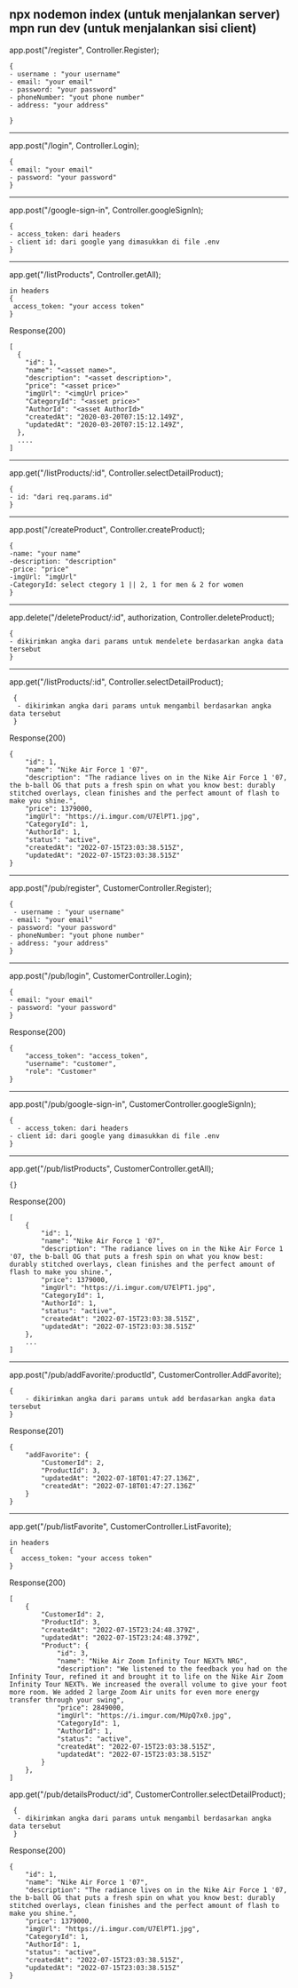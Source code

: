 npx nodemon index (untuk menjalankan server)
mpn run dev (untuk menjalankan sisi client)
--
app.post("/register", Controller.Register);

```
{
- username : "your username"
- email: "your email"
- password: "your password"
- phoneNumber: "yout phone number"
- address: "your address"

}
```

---

app.post("/login", Controller.Login);

```
{
- email: "your email"
- password: "your password"
}
```

---

app.post("/google-sign-in", Controller.googleSignIn);

```
{
- access_token: dari headers
- client id: dari google yang dimasukkan di file .env
}
```

---

app.get("/listProducts", Controller.getAll);

```
in headers
{
 access_token: "your access token"
}
```

Response(200)

```
[
  {
    "id": 1,
    "name": "<asset name>",
    "description": "<asset description>",
    "price": "<asset price>"
    "imgUrl": "<imgUrl price>"
    "CategoryId": "<asset price>"
    "AuthorId": "<asset AuthorId>"
    "createdAt": "2020-03-20T07:15:12.149Z",
    "updatedAt": "2020-03-20T07:15:12.149Z",
  },
  ....
]
```

---

app.get("/listProducts/:id", Controller.selectDetailProduct);

```
{
- id: "dari req.params.id"
}
```

---

app.post("/createProduct", Controller.createProduct);

```
{
-name: "your name"
-description: "description"
-price: "price"
-imgUrl: "imgUrl"
-CategoryId: select ctegory 1 || 2, 1 for men & 2 for women
}
```

---

app.delete("/deleteProduct/:id", authorization, Controller.deleteProduct);

```
{
- dikirimkan angka dari params untuk mendelete berdasarkan angka data tersebut
}
```

---

app.get("/listProducts/:id", Controller.selectDetailProduct);

```
 {
  - dikirimkan angka dari params untuk mengambil berdasarkan angka data tersebut
 }
```

Response(200)

```
{
    "id": 1,
    "name": "Nike Air Force 1 '07",
    "description": "The radiance lives on in the Nike Air Force 1 '07, the b-ball OG that puts a fresh spin on what you know best: durably stitched overlays, clean finishes and the perfect amount of flash to make you shine.",
    "price": 1379000,
    "imgUrl": "https://i.imgur.com/U7ElPT1.jpg",
    "CategoryId": 1,
    "AuthorId": 1,
    "status": "active",
    "createdAt": "2022-07-15T23:03:38.515Z",
    "updatedAt": "2022-07-15T23:03:38.515Z"
}
```

---

app.post("/pub/register", CustomerController.Register);

```
{
 - username : "your username"
- email: "your email"
- password: "your password"
- phoneNumber: "yout phone number"
- address: "your address"
}
```

---

app.post("/pub/login", CustomerController.Login);

```
{
- email: "your email"
- password: "your password"
}
```

Response(200)

```
{
    "access_token": "access_token",
    "username": "customer",
    "role": "Customer"
}
```

---

app.post("/pub/google-sign-in", CustomerController.googleSignIn);

```
{
  - access_token: dari headers
- client id: dari google yang dimasukkan di file .env
}
```

---

app.get("/pub/listProducts", CustomerController.getAll);

```
{}
```

Response(200)

```
[
    {
        "id": 1,
        "name": "Nike Air Force 1 '07",
        "description": "The radiance lives on in the Nike Air Force 1 '07, the b-ball OG that puts a fresh spin on what you know best: durably stitched overlays, clean finishes and the perfect amount of flash to make you shine.",
        "price": 1379000,
        "imgUrl": "https://i.imgur.com/U7ElPT1.jpg",
        "CategoryId": 1,
        "AuthorId": 1,
        "status": "active",
        "createdAt": "2022-07-15T23:03:38.515Z",
        "updatedAt": "2022-07-15T23:03:38.515Z"
    },
    ...
]
```

---

app.post("/pub/addFavorite/:productId", CustomerController.AddFavorite);

```
{
    - dikirimkan angka dari params untuk add berdasarkan angka data tersebut
}
```

Response(201)

```
{
    "addFavorite": {
        "CustomerId": 2,
        "ProductId": 3,
        "updatedAt": "2022-07-18T01:47:27.136Z",
        "createdAt": "2022-07-18T01:47:27.136Z"
    }
}
```

---

app.get("/pub/listFavorite", CustomerController.ListFavorite);

```
in headers
{
   access_token: "your access token"
}
```

Response(200)

```
[
    {
        "CustomerId": 2,
        "ProductId": 3,
        "createdAt": "2022-07-15T23:24:48.379Z",
        "updatedAt": "2022-07-15T23:24:48.379Z",
        "Product": {
            "id": 3,
            "name": "Nike Air Zoom Infinity Tour NEXT% NRG",
            "description": "We listened to the feedback you had on the Infinity Tour, refined it and brought it to life on the Nike Air Zoom Infinity Tour NEXT%. We increased the overall volume to give your foot more room. We added 2 large Zoom Air units for even more energy transfer through your swing",
            "price": 2849000,
            "imgUrl": "https://i.imgur.com/MUpQ7x0.jpg",
            "CategoryId": 1,
            "AuthorId": 1,
            "status": "active",
            "createdAt": "2022-07-15T23:03:38.515Z",
            "updatedAt": "2022-07-15T23:03:38.515Z"
        }
    },
]
```

app.get("/pub/detailsProduct/:id", CustomerController.selectDetailProduct);

```
 {
  - dikirimkan angka dari params untuk mengambil berdasarkan angka data tersebut
 }
```

Response(200)

```
{
    "id": 1,
    "name": "Nike Air Force 1 '07",
    "description": "The radiance lives on in the Nike Air Force 1 '07, the b-ball OG that puts a fresh spin on what you know best: durably stitched overlays, clean finishes and the perfect amount of flash to make you shine.",
    "price": 1379000,
    "imgUrl": "https://i.imgur.com/U7ElPT1.jpg",
    "CategoryId": 1,
    "AuthorId": 1,
    "status": "active",
    "createdAt": "2022-07-15T23:03:38.515Z",
    "updatedAt": "2022-07-15T23:03:38.515Z"
}
```
